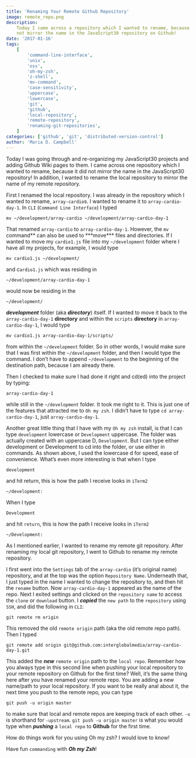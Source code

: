 ```yaml
---
title: 'Renaming Your Remote Github Repository'
image: remote_repo.png
description:
    Today I came across a repository which I wanted to rename, because it did
    not mirror the name in the JavaScript30 repository on Github!
date: '2017-01-16'
tags:
    [
        'command-line-interface',
        'unix',
        'osx',
        'oh-my-zsh',
        'z-shell',
        'mv-command',
        'case-sensitivity',
        'uppercase',
        'lowercase',
        'git',
        'github',
        'local-repository',
        'remote-repository',
        'renaming-git-repositories',
    ]
categories: ['github', 'git', 'distributed-version-control']
author: 'Maria D. Campbell'
---
```


Today I was going through and re-organizing my JavaScript30 projects and adding
Github Wiki pages to them. I came across one repository which I wanted to
rename, because it did not mirror the name in the JavaScript30 repository! In
addition, I wanted to rename the local repository to mirror the name of my
remote repository.

First I renamed the local repository. I was already in the repository which I
wanted to rename, `array-cardio`s. I wanted to rename it to
`array-cardio-day-1`. In `CLI` (`Command Line Interface`) I typed

```shell
mv ~/development/array-cardio ~/development/array-cardio-day-1
```

That renamed `array-cardio` to `array-cardio-day-1`. However, the `mv` command**
can also be used to \***move\*\*\* files and directories. If I wanted to move my
`cardio1.js` file into my `~/development` folder where I have all my projects,
for example, I would type

```shell
mv cardio1.js ~/development/
```

and c`ardio1.js` which was residing in

```shell
~/development/array-cardio-day-1
```

would now be residing in the

```
~/development/
```

**_development_** folder (aka **_directory_**) itself. If I wanted to move it
back to the `array-cardio-day-1` **directory** and within the `scripts`
**directory** in `array-cardio-day-1`, I would type

```shell
mv cardio1.js array-cardio-day-1/scripts/
```

from within the `~/development` folder. So in other words, I would make sure
that I was first within the `~/development` folder, and then I would type the
command. I don’t have to append `~/development` to the beginning of the
destination path, because I am already there.

Then I checked to make sure I had done it right and cd(ed) into the project by
typing:

```shell
array-cardio-day-1
```

while still in the `~/development` folder. It took me right to it. This is just
one of the features that attracted me to `Oh my zsh`. I didn’t have to type
`cd array-cardio-day-1`, just `array-cardio-day-1`.

Another great little thing that I have with my `Oh my zsh` install, is that I
can type `development` lowercase or `Development` uppercase. The folder was
actually created with an uppercase D, `Development`. But I can type either
development or Development to cd into the folder, or use either in commands. As
shown above, I used the lowercase d for speed, ease of convenience. What’s even
more interesting is that when I type

```shell
development
```

and hit return, this is how the path I receive looks in `iTerm2`

```shell
~/development:
```

When I type

```shell
Development
```

and hit `return`, this is how the path I receive looks in `iTerm2`

```shell
~/Development:
```

As I mentioned earlier, I wanted to rename my remote git repository. After
renaming my local git repository, I went to Github to rename my remote
repository.

I first went into the `Settings` tab of the `array-cardio` (it’s original name)
repository, and at the top was the option `Repository Name`. Underneath that, I
just typed in the name I wanted to change the repository to, and then hit the
`rename` button. Now `array-cardio-day-1` appeared as the name of the repo. Next
I exited settings and clicked on the `repository name` to access the `clone` or
`download` button. I **_copied_** the `new path` to the `repository` using
`SSH`, and did the following in `CLI`:

```shell
git remote rm origin
```

This removed the old `remote origin` path (aka the old remote repo path). Then I
typed

```shell
git remote add origin git@github.com:interglobalmedia/array-cardio-day-1.git
```

This added the **_new_** `remote origin` path to the `local repo`. Remember how
you always type in this second line when pushing your local repository to your
remote repository on Github for the first time? Well, it’s the same thing here
after you have renamed your remote repo. You are adding a new name/path to your
local repository. If you want to be really anal about it, the next time you push
to the remote repo, you can type

```shell
git push -u origin master
```

to make sure that local and remote repos are keeping track of each other. `-u`
is shorthand for `-upstream`. `git push -u origin master` is what you would type
when **_pushing_** a `local repo` to **Github** for the first time.

How do things work for you using Oh my zsh? I would love to know!

Have fun `commanding` with **_Oh my Zsh_**!
